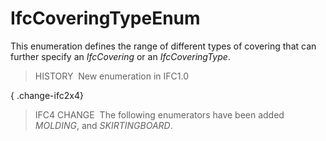# IfcCoveringTypeEnum

This enumeration defines the range of different types of covering that can further specify an _IfcCovering_ or an _IfcCoveringType_.

> HISTORY&nbsp; New enumeration in IFC1.0

{ .change-ifc2x4}
> IFC4 CHANGE&nbsp; The following enumerators have been added _MOLDING_, and _SKIRTINGBOARD_.
